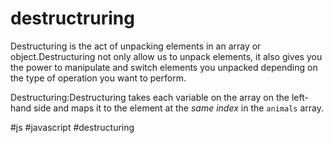 # destructruring
Destructuring is the act of unpacking elements in an array or object.Destructuring not only allow us to unpack elements, it also gives you the power to manipulate and switch elements you unpacked depending on the type of operation you want to perform.

Destructuring:Destructuring takes each variable on the array on the left-hand side and maps it to the element at the _same index_ in the `animals` array.

#js #javascript #destructuring
